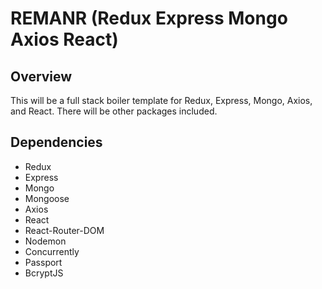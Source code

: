 # REMANR (Redux Express Mongo Axios React)

## Overview

This will be a full stack boiler template for Redux, Express, Mongo, Axios, and React. There will be other packages included. 

## Dependencies

* Redux
* Express
* Mongo
* Mongoose
* Axios
* React
* React-Router-DOM
* Nodemon
* Concurrently
* Passport
* BcryptJS

